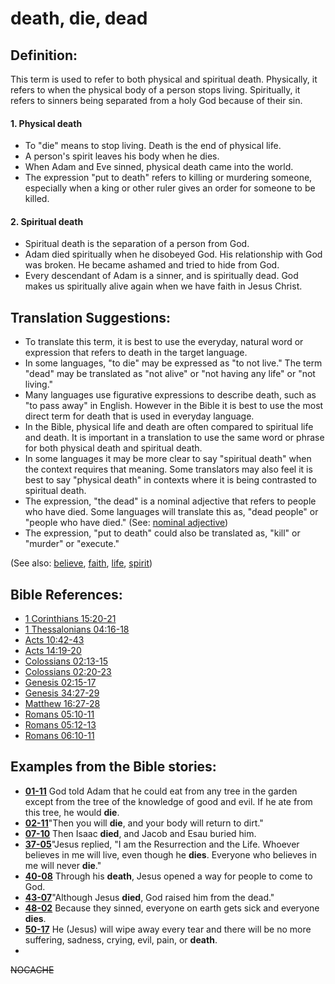 # death, die, dead #

## Definition: ##

This term is used to refer to both physical and spiritual death. Physically, it refers to when the physical body of a person stops living. Spiritually, it refers to sinners being separated from a holy God because of their sin.

#### 1. Physical death ####

* To "die" means to stop living. Death is the end of physical life.
* A person's spirit leaves his body when he dies.
* When Adam and Eve sinned, physical death came into the world.
* The expression "put to death" refers to killing or murdering someone, especially when a king or other ruler gives an order for someone to be killed.

#### 2. Spiritual death ####

* Spiritual death is the separation of a person from God.
* Adam died spiritually when he disobeyed God. His relationship with God was broken. He became ashamed and tried to hide from God.
* Every descendant of Adam is a sinner, and is spiritually dead. God makes us spiritually alive again when we have faith in Jesus Christ.

## Translation Suggestions: ##

* To translate this term, it is best to use the everyday, natural word or expression that refers to death in the target language.
* In some languages, "to die" may be expressed as "to not live." The term "dead" may be translated as "not alive" or "not having any life" or "not living."
* Many languages use figurative expressions to describe death, such as "to pass away" in English. However in the Bible it is best to use the most direct term for death that is used in everyday language.
* In the Bible, physical life and death are often compared to spiritual life and death. It is important in a translation to use the same word or phrase for both physical death and spiritual death.
* In some languages it may be more clear to say "spiritual death" when the context requires that meaning. Some translators may also feel it is best to say "physical death" in contexts where it is being contrasted to spiritual death.
* The expression, "the dead" is a nominal adjective that refers to people who have died. Some languages will translate this as, "dead people" or "people who have died."  (See: [nominal adjective](https://git.door43.org/Door43/en-ta-translate-vol2/src/master/content/figs_nominaladj.md))
* The expression, "put to death" could also be translated as, "kill" or "murder" or "execute."

(See also: [believe](../kt/believe.md), [faith](../kt/faith.md), [life](../kt/life.md), [spirit](../kt/spirit.md))

## Bible References: ##

* [1 Corinthians 15:20-21](https://door43.org/en/bible/notes/1co/15/20)
* [1 Thessalonians 04:16-18](https://door43.org/en/bible/notes/1th/04/16)
* [Acts 10:42-43](https://door43.org/en/bible/notes/act/10/42)
* [Acts 14:19-20](https://door43.org/en/bible/notes/act/14/19)
* [Colossians 02:13-15](https://door43.org/en/bible/notes/col/02/13)
* [Colossians 02:20-23](https://door43.org/en/bible/notes/col/02/20)
* [Genesis 02:15-17](https://door43.org/en/bible/notes/gen/02/15)
* [Genesis 34:27-29](https://door43.org/en/bible/notes/gen/34/27)
* [Matthew 16:27-28](https://door43.org/en/bible/notes/mat/16/27)
* [Romans 05:10-11](https://door43.org/en/bible/notes/rom/05/10)
* [Romans 05:12-13](https://door43.org/en/bible/notes/rom/05/12)
* [Romans 06:10-11](https://door43.org/en/bible/notes/rom/06/10)

## Examples from the Bible stories: ##

* __[01-11](https://door43.org/en/obs/notes/frames/01-11)__ God told Adam that he could eat from any tree in the garden except from the tree of the knowledge of good and evil. If he ate from this tree, he would __die__.
* __[02-11](https://door43.org/en/obs/notes/frames/02-11)__"Then you will __die__, and your body will return to dirt."
* __[07-10](https://door43.org/en/obs/notes/frames/07-10)__ Then Isaac __died__, and Jacob and Esau buried him.
* __[37-05](https://door43.org/en/obs/notes/frames/37-05)__"Jesus replied, "I am the Resurrection and the Life. Whoever believes in me will live, even though he __dies__. Everyone who believes in me will never __die__."
* __[40-08](https://door43.org/en/obs/notes/frames/40-08)__ Through his __death__, Jesus opened a way for people to come to God.
* __[43-07](https://door43.org/en/obs/notes/frames/43-07)__"Although Jesus __died__, God raised him from the dead."
* __[48-02](https://door43.org/en/obs/notes/frames/48-02)__ Because they sinned, everyone on earth gets sick and everyone __dies__.
* __[50-17](https://door43.org/en/obs/notes/frames/50-17)__ He (Jesus) will wipe away every tear and there will be no more suffering, sadness, crying, evil, pain, or __death__.
*


~~NOCACHE~~

